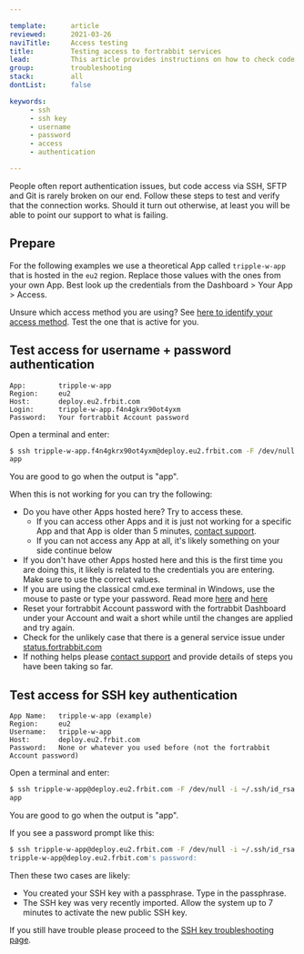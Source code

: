 ```yaml
---

template:      article
reviewed:      2021-03-26
naviTitle:     Access testing
title:         Testing access to fortrabbit services
lead:          This article provides instructions on how to check code access for username + password and SSH key authentication from the terminal using ssh.
group:         troubleshooting
stack:         all
dontList:      false

keywords:
     - ssh
     - ssh key
     - username
     - password
     - access
     - authentication

---
```



People often report authentication issues, but code access via SSH, SFTP and Git is rarely broken on our end. Follow these steps to test and verify that the connection works. Should it turn out otherwise, at least you will be able to point our support to what is failing.


## Prepare

For the following examples we use a theoretical App called `tripple-w-app` that is hosted in the `eu2` region. Replace those values with the ones from your own App. Best look up the credentials from the Dashboard > Your App > Access.

Unsure which access method you are using? See [here to identify your access method](access-methods#toc-identify-your-current-access-method). Test the one that is active for you.



## Test access for username + password authentication

```nohighlight
App:        tripple-w-app
Region:     eu2
Host:       deploy.eu2.frbit.com
Login:      tripple-w-app.f4n4gkrx90ot4yxm
Password:   Your fortrabbit Account password
```

Open a terminal and enter:

```bash
$ ssh tripple-w-app.f4n4gkrx90ot4yxm@deploy.eu2.frbit.com -F /dev/null whoami
app
```

You are good to go when the output is "app".

When this is not working for you can try the following:

* Do you have other Apps hosted here? Try to access these.
  * If you can access other Apps and it is just not working for a specific App and that App is older than 5 minutes, <a href="#asd" onclick="Intercom('showNewMessage', 'I can not access my App ______.')">contact support</a>.
  * If you can not access any App at all, it's likely something on your side continue below
* If you don't have other Apps hosted here and this is the first time you are doing this, it likely is related to the credentials you are entering. Make sure to use the correct values.
* If you are using the classical cmd.exe terminal in Windows, use the mouse to paste or type your password. Read more [here](https://superuser.com/questions/62598/how-do-i-paste-into-the-windows-cmd-prompt-by-using-only-the-keyboard) and [here](https://www.maketecheasier.com/enable-copy-paste-command-prompt-windows10/)
* Reset your fortrabbit Account password with the fortrabbit Dashboard under your Account and wait a short while until the changes are applied and try again.
* Check for the unlikely case that there is a general service issue under [status.fortrabbit.com](https://status.fortrabbit.com)
* If nothing helps please <a href="#asd" onclick="Intercom('showNewMessage', 'I can not access my App ______. I have already tried ________')">contact support</a> and provide details of steps you have been taking so far.


## Test access for SSH key authentication

```nohighlight
App Name:   tripple-w-app (example)
Region:     eu2
Username:   tripple-w-app
Host:       deploy.eu2.frbit.com
Password:   None or whatever you used before (not the fortrabbit Account password)
```

Open a terminal and enter:

```bash
$ ssh tripple-w-app@deploy.eu2.frbit.com -F /dev/null -i ~/.ssh/id_rsa whoami
app
```

You are good to go when the output is "app".

If you see a password prompt like this:

```bash
$ ssh tripple-w-app@deploy.eu2.frbit.com -F /dev/null -i ~/.ssh/id_rsa whoami
tripple-w-app@deploy.eu2.frbit.com's password:
```

Then these two cases are likely:

+ You created your SSH key with a passphrase. Type in the passphrase.
+ The SSH key was very recently imported. Allow the system up to 7 minutes to activate the new public SSH key.

If you still have trouble please proceed to the [SSH key troubleshooting page](/ssh-key-troubleshooting).
